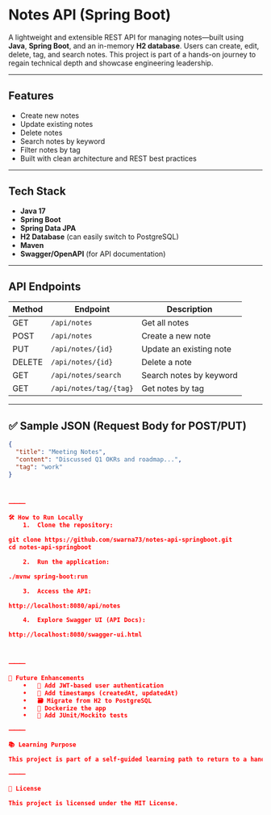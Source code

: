 
#  Notes API (Spring Boot)

A lightweight and extensible REST API for managing notes—built using **Java**, **Spring Boot**, and an in-memory **H2 database**. Users can create, edit, delete, tag, and search notes. This project is part of a hands-on journey to regain technical depth and showcase engineering leadership.

---

##  Features

-  Create new notes
-  Update existing notes
-  Delete notes
-  Search notes by keyword
-  Filter notes by tag
-  Built with clean architecture and REST best practices

---

## Tech Stack

- **Java 17**
- **Spring Boot**
- **Spring Data JPA**
- **H2 Database** (can easily switch to PostgreSQL)
- **Maven**
- **Swagger/OpenAPI** (for API documentation)

---

##  API Endpoints

| Method | Endpoint              | Description                   |
|--------|-----------------------|-------------------------------|
| GET    | `/api/notes`          | Get all notes                 |
| POST   | `/api/notes`          | Create a new note             |
| PUT    | `/api/notes/{id}`     | Update an existing note       |
| DELETE | `/api/notes/{id}`     | Delete a note                 |
| GET    | `/api/notes/search`   | Search notes by keyword       |
| GET    | `/api/notes/tag/{tag}`| Get notes by tag              |

---

## ✅ Sample JSON (Request Body for POST/PUT)

```json
{
  "title": "Meeting Notes",
  "content": "Discussed Q1 OKRs and roadmap...",
  "tag": "work"
}



⸻

🛠️ How to Run Locally
	1.	Clone the repository:

git clone https://github.com/swarna73/notes-api-springboot.git
cd notes-api-springboot

	2.	Run the application:

./mvnw spring-boot:run

	3.	Access the API:

http://localhost:8080/api/notes

	4.	Explore Swagger UI (API Docs):

http://localhost:8080/swagger-ui.html



⸻

🎯 Future Enhancements
	•	🔐 Add JWT-based user authentication
	•	🧾 Add timestamps (createdAt, updatedAt)
	•	🗃️ Migrate from H2 to PostgreSQL
	•	🐳 Dockerize the app
	•	🧪 Add JUnit/Mockito tests

⸻

📚 Learning Purpose

This project is part of a self-guided learning path to return to a hands-on Engineering Manager role, with an emphasis on backend systems, clean architecture, and modern development practices.

⸻

📄 License

This project is licensed under the MIT License.




